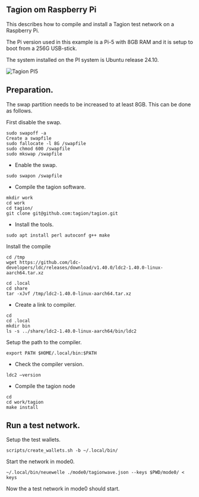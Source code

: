 ## Tagion om Raspberry Pi

This describes how to compile and install a Tagion test network on a Raspberry Pi.

The Pi version used in this example is a Pi-5 with 8GB RAM and it is setup to boot from a 256G USB-stick.

The system installed on the PI system is Ubuntu release 24.10.

![Tagion PI5](/img/raspberry_5.jpg)

## Preparation.
The swap partition needs to be increased to at least 8GB.
This can be done as follows.

First disable the swap.
```
sudo swapoff -a
Create a swapfile
sudo fallocate -l 8G /swapfile
sudo chmod 600 /swapfile
sudo mkswap /swapfile
```

* Enable the swap.
```
sudo swapon /swapfile
```

* Compile the tagion software.
```
mkdir work
cd work
cd tagion/
git clone git@github.com:tagion/tagion.git
```

* Install the tools.
```
sudo apt install perl autoconf g++ make
```

Install the compile
```
cd /tmp
wget https://github.com/ldc-developers/ldc/releases/download/v1.40.0/ldc2-1.40.0-linux-aarch64.tar.xz

cd .local
cd share
tar -xJvf /tmp/ldc2-1.40.0-linux-aarch64.tar.xz
```

* Create a link to compiler.
```
cd
cd .local
mkdir bin
ls -s ../share/ldc2-1.40.0-linux-aarch64/bin/ldc2
```

Setup the path to the compiler.
```
export PATH $HOME/.local/bin:$PATH
```

* Check the compiler version.
```
ldc2 –version
```
* Compile the tagion node
```
cd
cd work/tagion
make install
```

## Run a test network.

Setup the test wallets.
```
scripts/create_wallets.sh -b ~/.local/bin/
```
Start the network in mode0.
```
~/.local/bin/neuewelle ./mode0/tagionwave.json --keys $PWD/mode0/ < keys
```

Now the a test network in mode0 should start.






